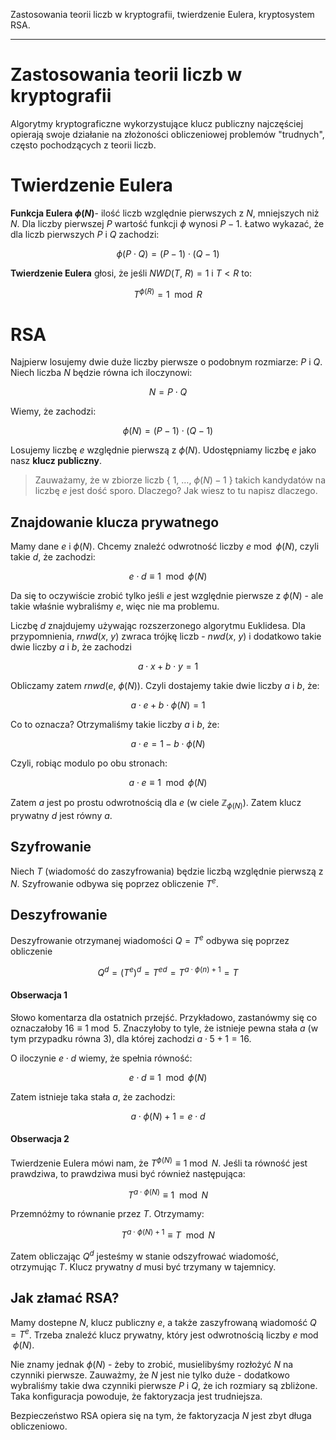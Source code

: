 Zastosowania teorii liczb w kryptografii, twierdzenie Eulera, kryptosystem RSA.

---

# Zastosowania teorii liczb w kryptografii

Algorytmy kryptograficzne wykorzystujące klucz publiczny najczęściej opierają swoje działanie na złożoności obliczeniowej problemów "trudnych", często pochodzących z teorii liczb.

# Twierdzenie Eulera
**Funkcja Eulera $\phi(N)$**- ilość liczb względnie pierwszych z $N$, mniejszych niż $N$. Dla liczby pierwszej $P$ wartość funkcji $\phi$ wynosi $P - 1$. Łatwo wykazać, że dla liczb pierwszych $P$ i $Q$ zachodzi:

$$\phi(P \cdot Q) = (P - 1) \cdot (Q - 1)$$

**Twierdzenie Eulera** głosi, że jeśli $NWD(T,\ R) = 1$ i $T < R$ to:

$$T^{\phi(R)} = 1 \mod R$$

# RSA

Najpierw losujemy dwie duże liczby pierwsze o podobnym rozmiarze: $P$ i $Q$. Niech liczba $N$ będzie równa ich iloczynowi:

$$N = P \cdot Q$$

Wiemy, że zachodzi:

$$\phi(N) = (P - 1) \cdot (Q - 1)$$

Losujemy liczbę $e$ względnie pierwszą z $\phi(N)$. Udostępniamy liczbę $e$ jako nasz **klucz publiczny**.

> Zauważamy, że w zbiorze liczb $\{\ 1,\ \ldots,\ \phi(N) - 1\ \}$ takich kandydatów na liczbę $e$ jest dość sporo. Dlaczego? Jak wiesz to tu napisz dlaczego.

## Znajdowanie klucza prywatnego
Mamy dane $e$ i $\phi(N)$. Chcemy znaleźć odwrotność liczby $e \bmod \phi(N)$, czyli takie $d$, że zachodzi:

$$e \cdot d \equiv 1 \mod \phi(N)$$

Da się to oczywiście zrobić tylko jeśli $e$ jest względnie pierwsze z $\phi(N)$ - ale takie właśnie wybraliśmy $e$, więc nie ma problemu.

Liczbę $d$ znajdujemy używając rozszerzonego algorytmu Euklidesa. Dla przypomnienia, $rnwd(x,\ y)$ zwraca trójkę liczb - $nwd(x,\ y)$ i dodatkowo takie dwie liczby $a$ i $b$, że zachodzi

$$a \cdot x + b \cdot y = 1$$

Obliczamy zatem $rnwd(e,\ \phi(N))$. Czyli dostajemy takie dwie liczby $a$ i $b$, że:

$$a \cdot e + b \cdot \phi(N) = 1$$

Co to oznacza? Otrzymaliśmy takie liczby $a$ i $b$, że:

$$a \cdot e = 1 - b \cdot \phi(N)$$

Czyli, robiąc modulo po obu stronach:

$$a \cdot e \equiv 1 \mod \phi(N)$$

Zatem $a$ jest po prostu odwrotnością dla $e$ (w ciele $\mathbb{Z}_{\phi(N)}$). Zatem klucz prywatny $d$ jest równy $a$.

## Szyfrowanie
Niech $T$ (wiadomość do zaszyfrowania) będzie liczbą względnie pierwszą z $N$. Szyfrowanie odbywa się poprzez obliczenie $T^e$.

## Deszyfrowanie
Deszyfrowanie otrzymanej wiadomości $Q = T^e$ odbywa się poprzez obliczenie

$$Q^d = (T^e)^d = T^{ed} = T^{a \cdot \phi(n) + 1} = T$$

#### Obserwacja 1
Słowo komentarza dla ostatnich przejść. Przykładowo, zastanówmy się co oznaczałoby $16 \equiv 1 \bmod 5$. Znaczyłoby to tyle, że istnieje pewna stała $a$ (w tym przypadku równa $3$), dla której zachodzi $a \cdot 5 + 1 = 16$.

O iloczynie $e \cdot d$ wiemy, że spełnia równość:

$$e \cdot d \equiv 1 \mod \phi(N)$$

Zatem istnieje taka stała $a$, że zachodzi:

$$a \cdot \phi(N) + 1 = e \cdot d$$

#### Obserwacja 2
Twierdzenie Eulera mówi nam, że $T^{\phi(N)} \equiv 1 \bmod N$. Jeśli ta równość jest prawdziwa, to prawdziwa musi być również następująca:

$$T^{a \cdot \phi(N)} \equiv 1 \mod N$$

Przemnóżmy to równanie przez $T$. Otrzymamy:

$$T^{a \cdot \phi(N) + 1} \equiv T \mod N$$

Zatem obliczając $Q^d$ jesteśmy w stanie odszyfrować wiadomość, otrzymując $T$. Klucz prywatny $d$ musi być trzymany w tajemnicy.

## Jak złamać RSA?
Mamy dostepne $N$, klucz publiczny $e$, a także zaszyfrowaną wiadomość $Q = T^e$. Trzeba znaleźć klucz prywatny, który jest odwrotnością liczby $e \bmod \phi(N)$.

Nie znamy jednak $\phi(N)$ - żeby to zrobić, musielibyśmy rozłożyć $N$ na czynniki pierwsze. Zauważmy, że $N$ jest nie tylko duże - dodatkowo wybraliśmy takie dwa czynniki pierwsze $P$ i $Q$, że ich rozmiary są zbliżone. Taka konfiguracja powoduje, że faktoryzacja jest trudniejsza.

Bezpieczeństwo RSA opiera się na tym, że faktoryzacja $N$ jest zbyt długa obliczeniowo.

